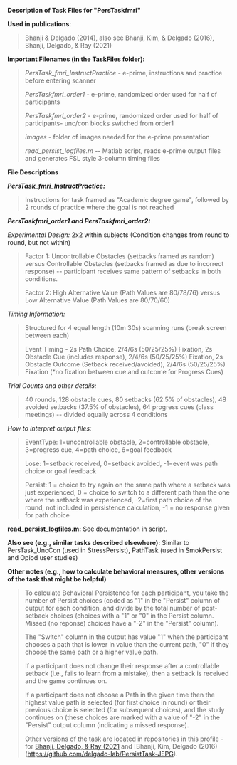 **Description of Task Files for "PersTaskfmri"**

**Used in publications**:

> Bhanji & Delgado (2014), also see Bhanji, Kim, & Delgado (2016), Bhanji, Delgado, & Ray (2021)

**Important Filenames (in the TaskFiles folder):**

> *PersTask_fmri_InstructPractice* - e-prime, instructions and practice
> before entering scanner
>
> *PersTaskfmri_order1* - e-prime, randomized order used for half of
> participants
>
> *PersTaskfmri_order2* - e-prime, randomized order used for half of
> participants- unc/con blocks switched from order1
>
> *images* - folder of images needed for the e-prime presentation
>
> *read_persist_logfiles.m* -- Matlab script, reads e-prime output files
> and generates FSL style 3-column timing files

**File Descriptions**

***PersTask_fmri_InstructPractice:***

> Instructions for task framed as "Academic degree game", followed by 2
> rounds of practice where the goal is not reached

***PersTaskfmri_order1 and PersTaskfmri_order2:***

*Experimental Design:* 2x2 within subjects (Condition changes from round
to round, but not within)

> Factor 1: Uncontrollable Obstacles (setbacks framed as random) versus
> Controllable Obstacles (setbacks framed as due to incorrect response)
> -- participant receives same pattern of setbacks in both conditions.
>
> Factor 2: High Alternative Value (Path Values are 80/78/76) versus Low
> Alternative Value (Path Values are 80/70/60)

*Timing Information:*

> Structured for 4 equal length (10m 30s) scanning runs (break screen
> between each)
>
> Event Timing - 2s Path Choice, 2/4/6s (50/25/25%) Fixation, 2s
> Obstacle Cue (includes response), 2/4/6s (50/25/25%) Fixation, 2s
> Obstacle Outcome (Setback received/avoided), 2/4/6s (50/25/25%)
> Fixation (\*no fixation between cue and outcome for Progress Cues)

*Trial Counts and other details:*

> 40 rounds, 128 obstacle cues, 80 setbacks (62.5% of obstacles), 48
> avoided setbacks (37.5% of obstacles), 64 progress cues (class
> meetings) -- divided equally across 4 conditions

*How to interpret output files:*

> EventType: 1=uncontrollable obstacle, 2=controllable obstacle,
> 3=progress cue, 4=path choice, 6=goal feedback
>
> Lose: 1=setback received, 0=setback avoided, -1=event was path choice
> or goal feedback
>
> Persist: 1 = choice to try again on the same path where a setback was
> just experienced, 0 = choice to switch to a different path than the
> one where the setback was experienced, -2=first path choice of the
> round, not included in persistence calculation, -1 = no response given
> for path choice

**read_persist_logfiles.m:** See documentation in script.

**Also see (e.g., similar tasks described elsewhere):** Similar to
PersTask_UncCon (used in StressPersist), PathTask (used in SmokPersist
and Opiod user studies)

**Other notes (e.g., how to calculate behavioral measures, other
versions of the task that might be helpful)**

> To calculate Behavioral Persistence for each participant, you take the
> number of Persist choices (coded as "1" in the "Persist" column of
> output for each condition, and divide by the total number of
> post-setback choices (choices with a "1" or "0" in the Persist column.
> Missed (no reponse) choices have a "-2" in the "Persist" column).
>
> The "Switch" column in the output has value "1" when the participant
> chooses a path that is lower in value than the current path, "0" if
> they choose the same path or a higher value path.
>
> If a participant does not change their response after a controllable
> setback (i.e., fails to learn from a mistake), then a setback is
> received and the game continues on.
>
> If a participant does not choose a Path in the given time then the
> highest value path is selected (for first choice in round) or their
> previous choice is selected (for subsequent choices), and the study
> continues on (these choices are marked with a value of "-2" in the
> "Persist" output column (indicating a missed response).
> 
> Other versions of the task are located in repositories in this 
> profile - for [Bhanji, Delgado, & Ray (2021](https://github.com/delgado-lab/POUD-PersistenceTask)
> and [Bhanji, Kim, Delgado (2016)(https://github.com/delgado-lab/PersistTask-JEPG).
>

